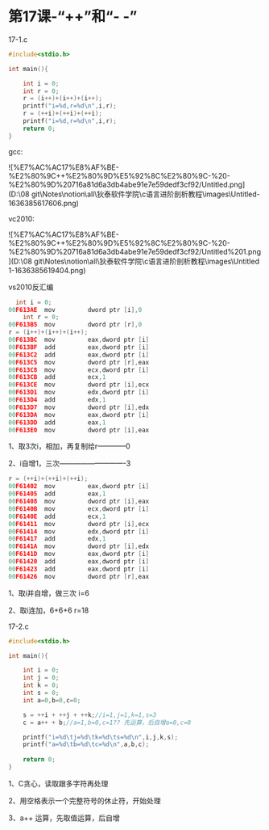 # 第17课-“++”和“- -”

17-1.c

```c
#include<stdio.h>

int main(){

	int i = 0;
	int r = 0;
	r = (i++)+(i++)+(i++);
	printf("i=%d,r=%d\n",i,r);
	r = (++i)+(++i)+(++i);
	printf("i=%d,r=%d\n",i,r);	
	return 0;
}
```

gcc:

![%E7%AC%AC17%E8%AF%BE-%E2%80%9C++%E2%80%9D%E5%92%8C%E2%80%9C-%20-%E2%80%9D%20716a81d6a3db4abe91e7e59dedf3cf92/Untitled.png](D:\08 git\Notes\notion\all\狄泰软件学院\c语言进阶剖析教程\images\Untitled-1636385617606.png)

vc2010:

![%E7%AC%AC17%E8%AF%BE-%E2%80%9C++%E2%80%9D%E5%92%8C%E2%80%9C-%20-%E2%80%9D%20716a81d6a3db4abe91e7e59dedf3cf92/Untitled%201.png](D:\08 git\Notes\notion\all\狄泰软件学院\c语言进阶剖析教程\images\Untitled 1-1636385619404.png)

vs2010反汇编

```c
  int i = 0;
00F613AE  mov         dword ptr [i],0  
	int r = 0;
00F613B5  mov         dword ptr [r],0
r = (i++)+(i++)+(i++);
00F613BC  mov         eax,dword ptr [i]  
00F613BF  add         eax,dword ptr [i]  
00F613C2  add         eax,dword ptr [i]  
00F613C5  mov         dword ptr [r],eax  
00F613C8  mov         ecx,dword ptr [i]  
00F613CB  add         ecx,1  
00F613CE  mov         dword ptr [i],ecx  
00F613D1  mov         edx,dword ptr [i]  
00F613D4  add         edx,1  
00F613D7  mov         dword ptr [i],edx  
00F613DA  mov         eax,dword ptr [i]  
00F613DD  add         eax,1  
00F613E0  mov         dword ptr [i],eax
```

1、取3次i，相加，再复制给r————0

2、i自增1，三次—————————-3

```c
r = (++i)+(++i)+(++i);
00F61402  mov         eax,dword ptr [i]  
00F61405  add         eax,1  
00F61408  mov         dword ptr [i],eax  
00F6140B  mov         ecx,dword ptr [i]  
00F6140E  add         ecx,1  
00F61411  mov         dword ptr [i],ecx  
00F61414  mov         edx,dword ptr [i]  
00F61417  add         edx,1  
00F6141A  mov         dword ptr [i],edx  
00F6141D  mov         eax,dword ptr [i]  
00F61420  add         eax,dword ptr [i]  
00F61423  add         eax,dword ptr [i]  
00F61426  mov         dword ptr [r],eax
```

1、取i并自增，做三次                 i=6

2、取i连加，6+6+6                     r=18

17-2.c

```c
#include<stdio.h>

int main(){

	int i = 0;
	int j = 0;
	int k = 0;
	int s = 0;
	int a=0,b=0,c=0;

	s = ++i + ++j + ++k;//i=1,j=1,k=1,s=3
	c = a++ + b;//a=1,b=0,c=1?? 先运算，后自增a=0,c=0

	printf("i=%d\tj=%d\tk=%d\ts=%d\n",i,j,k,s);
	printf("a=%d\tb=%d\tc=%d\n",a,b,c);
	
	return 0;
}
```

1、C贪心，读取跟多字符再处理

2、用空格表示一个完整符号的休止符，开始处理

3、a++ 运算，先取值运算，后自增